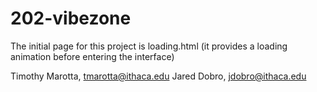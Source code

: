# 202-vibezone

The initial page for this project is loading.html (it provides a loading animation before entering the interface)

Timothy Marotta, tmarotta@ithaca.edu
Jared Dobro, jdobro@ithaca.edu
